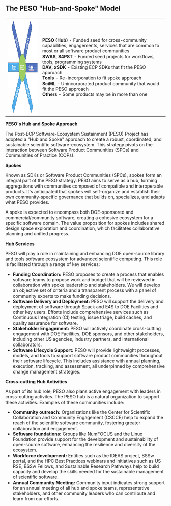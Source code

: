 ## The PESO "Hub-and-Spoke" Model

<table>
  <tr>
    <td> <img src="Hub-and-Spoke.png" width="300" height="300"/> </td>
    <td> <b>PESO (Hub)</b> - Funded seed for cross-community capabilities, engagements, services that are common to most or all software product communities <br> <b>SWAS, S4PST</b> - Funded seed projects for workflows, tools, programming systems <br> <b>DAV, xSDK</b> - Existing ECP SDKs that fit the PESO approach <br> <b>Tools</b> - Re-incorporation to fit spoke approach <br> <b>SciML</b> - Unincorporated product community that would fit the PESO approach <br> <b>Others</b> - Some products may be in more than one </td>
  </tr>
</table>

**PESO's Hub and Spoke Approach**

The Post-ECP Software-Ecosystem Sustainment (PESO) Project has adopted a "Hub and Spoke" approach to create a robust, coordinated, and sustainable scientific software-ecosystem. This strategy pivots on the interaction between Software Product Communities (SPCs) and Communities of Practice (COPs).

**Spokes**

   Known as SDKs or Software Product Communities (SPCs), spokes form an integral part of the PESO strategy. PESO aims to serve as a hub, forming aggregations with communities composed of compatible and interoperable products. It's anticipated that spokes will self-organize and establish their own community-specific governance that builds on, specializes, and adapts what PESO provides. 

   A spoke is expected to encompass both DOE-sponsored and commercial/community software, creating a cohesive ecosystem for a specific software domain. The value proposition for spokes includes shared design space exploration and coordination, which facilitates collaborative planning and unified progress.

**Hub Services**

PESO will play a role in maintaining and enhancing DOE open-source library and tools software ecosystem for advanced scientific computing. This role is facilitated through a range of key services:

- **Funding Coordination:** PESO proposes to create a process that enables software teams to propose work and budget that will be reviewed in collaboration with spoke leadership and stakeholders.  We will develop an objective set of criteria and a transparent process with a panel of community experts to make funding decisions.
- **Software Delivery and Deployment:** PESO will support the delivery and deployment of software through Spack and E4S to DOE Facilities and other key users. Efforts include comprehensive services such as Continuous Integration (CI) testing, issue triage, build caches, and quality assurance for software.
- **Stakeholder Engagement:** PESO will actively coordinate cross-cutting engagement with DOE Facilities, DOE sponsors, and other stakeholders, including other US agencies, industry partners, and international collaborators.
- **Software Lifecycle Support:** PESO will provide lightweight processes, models, and tools to support software product communities throughout their software lifecycle. This includes assistance with annual planning, execution, tracking, and assessment, all underpinned by comprehensive change management strategies. 

**Cross-cutting Hub Activities**

As part of its hub role, PESO also plans active engagement with leaders in cross-cutting activites. The PESO hub is a natural organization to support these activities. Examples of these communities include:
- **Community outreach:** Organizations like the Center for Scientific Collaboration and Community Engagement (CSCCE) help to expand the reach of the scientific software community, fostering greater collaboration and engagement.
- **Software foundations:** Groups like NumFOCUS and the Linux Foundation provide support for the development and sustainability of open-source software, enhancing the resilience and diversity of the ecosystem.
- **Workforce development:** Entities such as the IDEAS project, BSSw portal, and the HPC Best Practices webinars and initiatives such as US RSE, BSSw Fellows, and Sustainable Research Pathways help to build capacity and develop the skills needed for the sustainable management of scientific software.
- **Annual Community Meeting:** Community input indicates strong support for an annual meeting of all hub and spoke teams, representative stakeholders, and other community leaders who can contribute and learn from our efforts.


